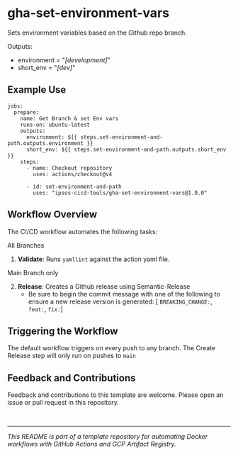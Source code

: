 # gha-set-environment-vars

Sets environment variables based on the Github repo branch.

Outputs:
* environment = "*[development]*"
* short_env = "*[dev]*"

## Example Use

```
jobs:
  prepare:
    name: Get Branch & set Env vars
    runs-on: ubuntu-latest
    outputs:
      environment: ${{ steps.set-environment-and-path.outputs.environment }}
      short_env: ${{ steps.set-environment-and-path.outputs.short_env }}
    steps:
      - name: Checkout repository
        uses: actions/checkout@v4

      - id: set-environment-and-path
        uses: "ipsos-cicd-tools/gha-set-environment-vars@1.0.0"
```



## Workflow Overview

The CI/CD workflow automates the following tasks:

All Branches
1. **Validate**: Runs `yamllint` against the action yaml file.

Main Branch only

2. **Release**: Creates a Github release using Semantic-Release
    - Be sure to begin the commit message with one of the following to ensure a new release version is generated: [ `BREAKING_CHANGE:`, `feat:`, `fix:`]


## Triggering the Workflow

The default workflow triggers on every push to any branch. The Create Release step will only run on pushes to `main`


## Feedback and Contributions

Feedback and contributions to this template are welcome. Please open an issue or pull request in this repository.


</br>

---

*This README is part of a template repository for automating Docker workflows with GitHub Actions and GCP Artifact Registry.*

